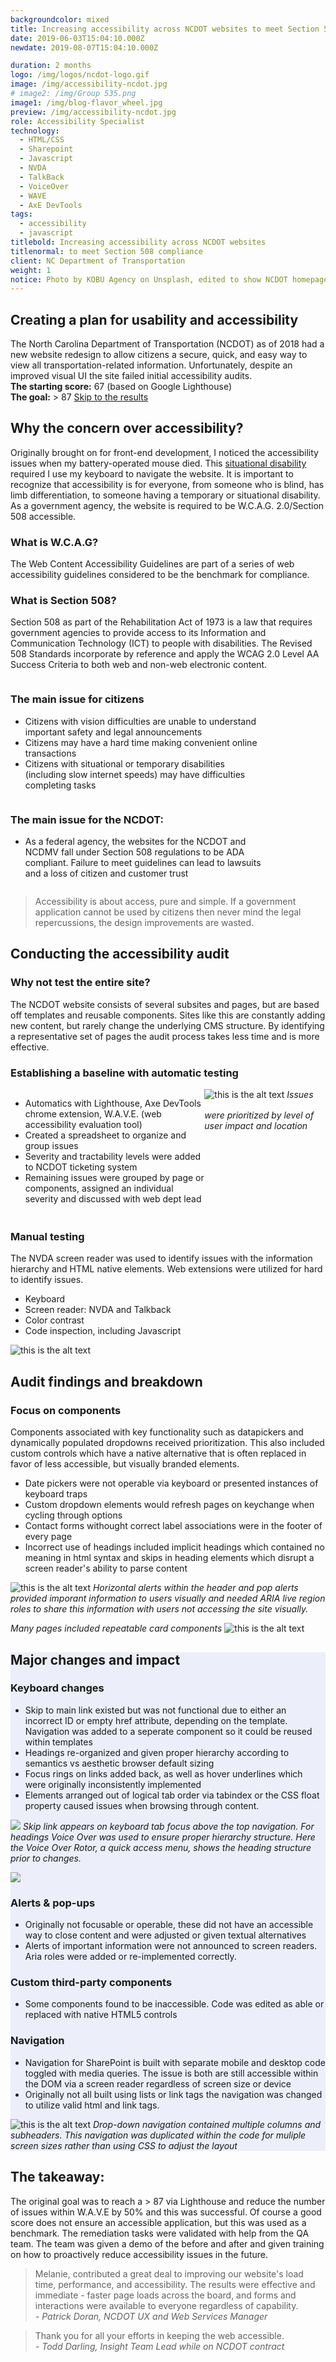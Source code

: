 ```yaml
---
backgroundcolor: mixed
title: Increasing accessibility across NCDOT websites to meet Section 508 compliance
date: 2019-06-03T15:04:10.000Z
newdate: 2019-08-07T15:04:10.000Z

duration: 2 months
logo: /img/logos/ncdot-logo.gif
image: /img/accessibility-ncdot.jpg
# image2: /img/Group 535.png
image1: /img/blog-flavor_wheel.jpg
preview: /img/accessibility-ncdot.jpg
role: Accessibility Specialist 
technology:
  - HTML/CSS
  - Sharepoint
  - Javascript
  - NVDA
  - TalkBack
  - VoiceOver
  - WAVE
  - AxE DevTools
tags:
  - accessibility
  - javascript
titlebold: Increasing accessibility across NCDOT websites
titlenormal: to meet Section 508 compliance
client: NC Department of Transportation
weight: 1
notice: Photo by KOBU Agency on Unsplash, edited to show NCDOT homepage
---
```


<section>

<div class="inner-wrap content">

<div class="first">

  ## Creating a plan for usability and accessibility
  The North Carolina Department of Transportation (NCDOT) as of 2018 had a new website redesign to allow citizens a secure, quick, and easy way to view all transportation-related information. Unfortunately, despite an improved visual UI the site failed initial accessibility audits.
  <br>
  **The starting score:** 67 (based on Google Lighthouse)
  <br>
  **The goal:** <span aria-label="score greater than 87">> 87</span>
  [Skip to the results](post/ncdot-accessibility/#final)

</div>
<div class="div2"> 

## Why the concern over accessibility?
  Originally brought on for front-end development, I noticed the accessibility issues when my battery-operated mouse died. This <a href="https://www.access-can.ca/news/the-state-of-disability#:~:text=Situational%20disabilities%20are%20a%20little,a%20permanent%20or%20temporary%20disability." target="_blank">situational disability</a> required I use my keyboard to navigate the website. It is important to recognize that accessibility is for everyone, from someone who is blind, has limb differentiation, to someone having a temporary or situational disability. As a government agency, the website is required to be W.C.A.G. 2.0/Section 508 accessible.  

  ### What is W.C.A.G?
  The Web Content Accessibility Guidelines are part of a series of web accessibility guidelines considered to be the benchmark for compliance. 

  ### What is Section 508?
  Section 508 as part of the Rehabilitation Act of 1973 is a law that requires government agencies to provide access to its Information and Communication Technology (ICT) to people with disabilities. The Revised 508 Standards incorporate by reference and apply the WCAG 2.0 Level AA Success Criteria to both web and non-web electronic content. 



<div style="display: -webkit-box;" class="image-block">
<div class="icon" style="align-items: center;
  justify-content: center;">
  <img class="" src="/img/icons/unhappy.png" alt="">
    <!-- <a href="https://www.flaticon.com/free-icons/no-racism" title="no racism icons">No racism icons created by Freepik - Flaticon</a> --></div>

<div style="width: calc(100% - 100px);">

  ### The main issue for citizens
  - Citizens with vision difficulties are unable to understand important safety and legal announcements
  - Citizens may have a hard time making convenient online transactions
  - Citizens with situational or temporary disabilities (including slow internet speeds) may have difficulties completing tasks 
  </div>
  </div>

<div style="display: -webkit-box;" class="image-block">
<div class="icon" style="align-items: center;
  justify-content: center;">
  <img class="" src="/img/icons/leadership.png" alt="">
    <!-- <a href="https://www.flaticon.com/free-icons/leadership" title="leadership icons">Leadership icons created by Freepik - Flaticon</a> --></div>

<div style="width: calc(100% - 100px);">

  ### The main issue for the NCDOT: 
  - As a federal agency, the websites for the NCDOT and NCDMV fall under Section 508 regulations to be ADA compliant. Failure to meet guidelines can lead to lawsuits and a loss of citizen and customer trust
  </div>
  </div>

</div>

  > Accessibility is about access, pure and simple. If a government application cannot be used by citizens then never mind the legal repercussions, the design improvements are wasted.

</div>

</section>

<section class="fullwidth purple">

<div class="inner-wrap">

<!-- <div role="presentation" class="fullwidth img" style="background-image: url(/img/decorative-desk.jpg)">

</div> -->

<div class="newcontent">

  ## Conducting the accessibility audit

  ### Why not test the entire site?
  The NCDOT website consists of several subsites and pages, but are based off templates and reusable components. Sites like this are constantly adding new content, but rarely change the underlying CMS structure. By identifying a representative set of pages the audit process takes less time and is more effective.



### Establishing a baseline with automatic testing
  <div style="display: flex; margin-bottom: 2em;" class="full-em">

<span style="display: inline-block">

  - Automatics with Lighthouse, Axe DevTools chrome extension, W.A.V.E. (web accessibility evaluation tool)
  - Created a spreadsheet to organize and group issues
  - Severity and tractability levels were added to NCDOT ticketing system
  - Remaining issues were grouped by page or components, assigned an individual severity and discussed with web dept lead

  </span>
  <span class="" style="align-items: center;justify-content: center;">

  <!-- ![this is the alt text](/img/ncdot-a11y2.png "Title is optional") -->
  <!-- ![this is the alt text](/img/ncdot-wave.png "Title is optional") -->

  <img src="/img/ncdot-a11y2.png" alt="this is the alt text" style="margin-bottom: 1rem;">
  <em>Issues were prioritized by level of user impact and location</em>

  <!-- <a href="https://www.flaticon.com/free-icons/leadership" title="leadership icons">Leadership icons created by Freepik - Flaticon</a> -->

  </span>

  </div>
<!-- 
   ### Establishing a baseline with automatic testing
  - Automatics with Lighthouse, Axe DevTools chrome extension, W.A.V.E. (web accessibility evaluation tool)
  - Created a spreadsheet to organize and group issues
  - Severity and tractability levels were added to NCDOT ticketing system
  - Remaining issues were grouped by page or components, assigned an individual severity and discussed with web dept lead -->

  <div>

 



  ### Manual testing
  The NVDA screen reader was used to identify issues with the information hierarchy and HTML native elements. Web extensions were utilized for hard to identify issues.

  - Keyboard
  - Screen reader: NVDA and Talkback
  - Color contrast
  - Code inspection, including Javascript

  </div>

  ![this is the alt text](/img/ncdot-display.png "Title is optional")

</div>

</div>

</section>

<section>
<div class="inner-wrap content">

<div class="div-4">

  ## Audit findings and breakdown
  ### Focus on components
  Components associated with key functionality such as datapickers and dynamically populated dropdowns received prioritization. This also included custom controls which have a native alternative that is often replaced in favor of less accessible, but visually branded elements.
  - Date pickers were not operable via keyboard or presented instances of keyboard traps
  - Custom dropdown elements would refresh pages on keychange when cycling through options
  - Contact forms withought correct label associations were in the footer of every page
  - Incorrect use of headings included implicit headings which contained no meaning in html syntax and skips in heading elements which disrupt a screen reader's ability to parse content

</div>

<div class="div-5">

  ![this is the alt text](/img/ncdot-alert.png "Title is optional")
  *Horizontal alerts within the header and pop alerts provided imporant information to users visually and needed ARIA live region roles to share this information with users not accessing the site visually.*

  *Many pages included repeatable card components*
  ![this is the alt text](/img/ncdot-components.png "Title is optional")
  <!-- ![this is the alt text](/img/ncdot-wave.png "Title is optional") -->

  </div>

</div>
</section>

<section style="background-color: #ECEFF9">
<div class="inner-wrap content">
<div class="div-1">

  ## Major changes and impact

  ### Keyboard changes  
  - Skip to main link existed but was not functional due to either an incorrect ID or empty href attribute, depending on the template. Navigation was added to a seperate component so it could be reused within templates
  - Headings re-organized and given proper hierarchy according to semantics vs aesthetic browser default sizing
  - Focus rings on links added back, as well as hover underlines which were originally inconsistently implemented
  - Elements arranged out of logical tab order via tabindex or the CSS float property caused issues when browsing through content.

</div>
<div class="div-2">

  ![](/img/skiptomain.png)
  *Skip link appears on keyboard tab focus above the top navigation. For headings Voice Over was used to ensure proper hierarchy structure. Here the Voice Over Rotor, a quick access menu, shows the heading structure prior to changes.*

</div>
<div class="div-3">

  ![](/img/voiceover-headings.png)
  <em aria-hidden="true" style="height: 0; font-size: 0;
    margin-bottom: 0;"></em>

</div>
<div class="div-4">

  ### Alerts & pop-ups
  - Originally not focusable or operable, these did not have an accessible way to close content and were adjusted or given textual alternatives
  - Alerts of important information were not announced to screen readers. <span title="ARIA: a set of roles and attributes that define ways to make content accessible" class="definition">Aria</span> roles were added or re-implemented correctly.

  ### Custom third-party components
  - Some components found to be inaccessible. Code was edited as able or replaced with native HTML5 controls

  ### Navigation
  - Navigation for SharePoint is built with separate mobile and desktop code toggled with media queries. The issue is both are still accessible within the DOM via a screen reader regardless of screen size or device
  - Originally not all built using lists or link tags the navigation was changed to utilize valid html and link tags.

</div>
<div class="div-5">

  ![this is the alt text](/img/ncdot-navigation.png "Title is optional")
  *Drop-down navigation contained multiple columns and subheaders. This navigation was duplicated within the code for muliple screen sizes rather than using CSS to adjust the layout*

</div>
</div>
</section>

<section id="final" class="takeaway fullwidth">

<div class="inner-wrap">

  ## The takeaway: 
  The original goal was to reach a <span aria-label="score greater than 87">> 87</span> via Lighthouse and reduce the number  of issues within W.A.V.E by 50% and this was successful. Of course a good score does not ensure an accessible application, but this was used as a benchmark. The <span title="remediation: the act of correcting problems" class="definition">remediation</span> tasks were validated with help from the QA team. The team was given a demo of the before and after and given training on how to proactively reduce accessibility issues in the future. 

  </div>
  
</section>

<div class="inner-wrap" aria-label="quotes">

  > Melanie, contributed a great deal to improving our website's load time, performance, and accessibility. The results were effective and immediate - faster page loads across the board, and forms and interactions were available to everyone regardless of capability.  
  *- Patrick Doran, NCDOT UX and Web Services Manager*
  
  > Thank you for all your efforts in keeping the web accessible.   
  *- Todd Darling, Insight Team Lead while on NCDOT contract*

</div>